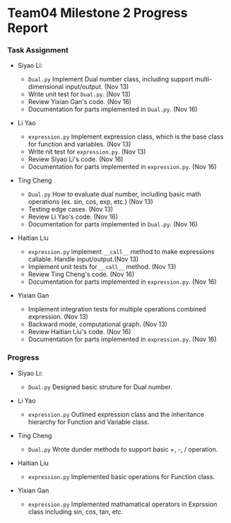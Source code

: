 # Team04 Milestone 2 Progress Report 

### Task Assignment
- Siyao Li:
  - `Dual.py` Implement Dual number class, including support multi-dimensional input/output. (Nov 13)
  - Write unit test for `Dual.py`. (Nov 13)
  - Review Yixian Gan's code. (Nov 16)
  - Documentation for parts implemented in `Dual.py`. (Nov 16)

- Li Yao
  - `expression.py` Implement expression class, which is the base class for function and variables. (Nov 13)
  - Write nit test for `expression.py`. (Nov 13)
  - Review Siyao Li's code. (Nov 16)
  - Documentation for parts implemented in `expression.py`. (Nov 16)
  
- Ting Cheng
  - `Dual.py` How to evaluate dual number, including basic math operations (ex. sin, cos, exp, etc.) (Nov 13)
  - Testing edge cases. (Nov 13)
  - Review Li Yao's code. (Nov 16)
  - Documentation for parts implemented in `Dual.py`. (Nov 16)
  
- Haitian Liu
  - `expression.py` implement `__call__` method to make expressions callable. Handle input/output.(Nov 13)
  - Implement unit tests for ``__call__`` method. (Nov 13)
  - Review Ting Cheng's code. (Nov 16)
  - Documentation for parts implemented in `expression.py`. (Nov 16)

- Yixian Gan
  - Implement integration tests for multiple operations combined expression. (Nov 13)
  - Backward mode, computational graph. (Nov 13)
  - Review Haitian Liu's code. (Nov 16)
  - Documentation for parts implemented in `expression.py`. (Nov 16)


### Progress 
- Siyao Li:
  - `Dual.py` Designed basic struture for Dual number.

- Li Yao
  - `expression.py` Outlined expression class and the inheritance hierarchy for Function and Variable class.

- Ting Cheng
  - `Dual.py` Wrote dunder methods to support basic +, -, / operation.
  
- Haitian Liu
  - `expression.py` Implemented basic operations for Function class.

- Yixian Gan
  - `expression.py` Implemented mathamatical operators in Exprssion class including sin, cos, tan, etc.
